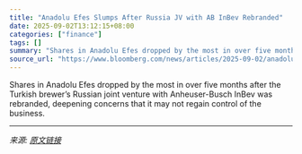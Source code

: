 ```yaml
---
title: "Anadolu Efes Slumps After Russia JV with AB InBev Rebranded"
date: 2025-09-02T13:12:15+08:00
categories: ["finance"]
tags: []
summary: "Shares in Anadolu Efes dropped by the most in over five months after the Turkish brewer’s Russian joint venture with Anheuser-Busch InBev was rebranded, deepening concerns that it may not regain contr"
source_url: "https://www.bloomberg.com/news/articles/2025-09-02/anadolu-efes-slumps-after-russia-jv-with-ab-inbev-rebranded"
---
```


Shares in Anadolu Efes dropped by the most in over five months after the Turkish brewer’s Russian joint venture with Anheuser-Busch InBev was rebranded, deepening concerns that it may not regain control of the business.

---

*来源: [原文链接](https://www.bloomberg.com/news/articles/2025-09-02/anadolu-efes-slumps-after-russia-jv-with-ab-inbev-rebranded)*
